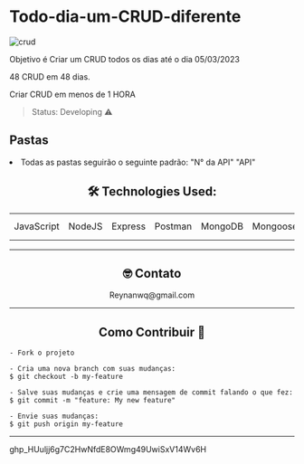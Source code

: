 # Todo-dia-um-CRUD-diferente

![crud](https://user-images.githubusercontent.com/90296084/212591147-f8178f03-a923-4f22-a336-c6c21fd7e0ec.jpg)


Objetivo é Criar um CRUD todos os dias até o dia 05/03/2023

48 CRUD em 48 dias.

Criar CRUD em menos de 1 HORA

> Status: Developing ⚠️

<h2>Pastas</h2>
<article>
    <li>Todas as pastas seguirão o seguinte padrão: "N° da API" "API"</li>
</article>

<h2 align="center">🛠 Technologies Used:</h2>
<table align="center">
  <tr>
    <td>JavaScript</td>
    <td>NodeJS</td>
    <td>Express</td>
    <td>Postman</td>
    <td>MongoDB</td>
    <td>Mongoose</td>
    <td>Nodemon</td>
    <td>EJS</td>
    <td>JSON</td>
    <td>Git & Github</td>
  </tr>
</table>

---

<h2 align="center"> 🤓 Contato</h2> 
<p align="center">Reynanwq@gmail.com</p>

---

<h2 align="center">Como Contribuir 💪</h2>

   ```
   - Fork o projeto 

   - Cria uma nova branch com suas mudanças:
   $ git checkout -b my-feature

   - Salve suas mudanças e crie uma mensagem de commit falando o que fez:
   $ git commit -m "feature: My new feature"

   - Envie suas mudanças:
   $ git push origin my-feature
   ```
---

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

